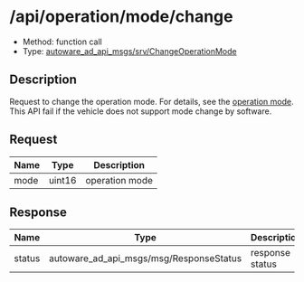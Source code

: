 # /api/operation/mode/change

- Method: function call
- Type: [autoware_ad_api_msgs/srv/ChangeOperationMode](../../../../types/autoware_ad_api_msgs/srv/change_operation_mode.md)

## Description

Request to change the operation mode. For details, see the [operation mode](./index.md).
This API fail if the vehicle does not support mode change by software.

## Request

| Name | Type   | Description    |
| ---- | ------ | -------------- |
| mode | uint16 | operation mode |

## Response

| Name   | Type                                    | Description     |
| ------ | --------------------------------------- | --------------- |
| status | autoware_ad_api_msgs/msg/ResponseStatus | response status |
